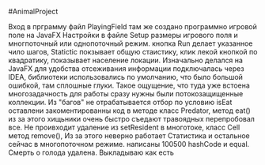 #AnimalProject

Вход в прграмму файл PlayingField там же создано программно игровой поле на JavaFX
Настройки в файле Setup размеры игрового поля и многпоточный или однопоточный режим.
кнопка Run делает указанное чило шагов, Statictic покзывает общую стаистику,
клик лекой кнопкой по квадратику, показывает население локации.
Изначально делался на JavaFX для удобства отсеживания информации подключалась через
IDEA, библиотеки использовались по умолчанию, что было большой ошибкой, там сплошные
глуки. Такое ощущение, что туда уже встоена многозадачность для работы сразу 
нужны были потокозащищенные коллекции. Из "багов" не отрабатывается отбор по условию
isEat оставлени закоментированны код в методе класс Predator, метод eat() из за этого
хищьники очень быстро съедают травоядных перепробовал все.
Не проивходит удаление из setResident в многотоке, класс Cell метод remove(), Из за этого
неверно работает Статистика и остальное сейчас в многопоточном режиме.
написаны  100500 hashCode и equal.
Смерть о голода удалена.
Выкладываю как есть